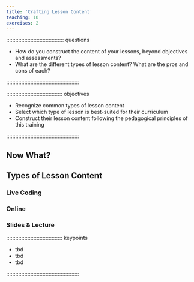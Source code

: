 ```yaml
---
title: 'Crafting Lesson Content'
teaching: 10
exercises: 2
---
```


:::::::::::::::::::::::::::::::::::::: questions 

- How do you construct the content of your lessons, beyond objectives and assessments?
- What are the different types of lesson content? What are the pros and cons of each?

::::::::::::::::::::::::::::::::::::::::::::::::

::::::::::::::::::::::::::::::::::::: objectives

- Recognize common types of lesson content
- Select which type of lesson is best-suited for their curriculum
- Construct their lesson content following the pedagogical principles of this training

::::::::::::::::::::::::::::::::::::::::::::::::

## Now What?

## Types of Lesson Content

### Live Coding

### Online

### Slides & Lecture


::::::::::::::::::::::::::::::::::::: keypoints 

- tbd
- tbd
- tbd

::::::::::::::::::::::::::::::::::::::::::::::::

